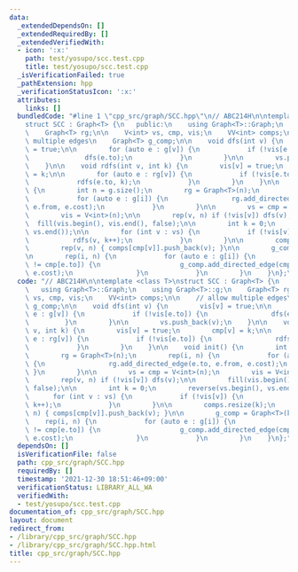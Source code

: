 ```yaml
---
data:
  _extendedDependsOn: []
  _extendedRequiredBy: []
  _extendedVerifiedWith:
  - icon: ':x:'
    path: test/yosupo/scc.test.cpp
    title: test/yosupo/scc.test.cpp
  _isVerificationFailed: true
  _pathExtension: hpp
  _verificationStatusIcon: ':x:'
  attributes:
    links: []
  bundledCode: "#line 1 \"cpp_src/graph/SCC.hpp\"\n// ABC214H\n\ntemplate <class T>\n\
    struct SCC : Graph<T> {\n   public:\n    using Graph<T>::Graph;\n    using Graph<T>::g;\n\
    \    Graph<T> rg;\n\n    V<int> vs, cmp, vis;\n    VV<int> comps;\n\n    // allow\
    \ multiple edges\n    Graph<T> g_comp;\n\n    void dfs(int v) {\n        vis[v]\
    \ = true;\n\n        for (auto e : g[v]) {\n            if (!vis[e.to]) {\n  \
    \              dfs(e.to);\n            }\n        }\n\n        vs.push_back(v);\n\
    \    }\n\n    void rdfs(int v, int k) {\n        vis[v] = true;\n        cmp[v]\
    \ = k;\n\n        for (auto e : rg[v]) {\n            if (!vis[e.to]) {\n    \
    \            rdfs(e.to, k);\n            }\n        }\n    }\n\n    void init()\
    \ {\n        int n = g.size();\n        rg = Graph<T>(n);\n        rep(i, n) {\n\
    \            for (auto e : g[i]) {\n                rg.add_directed_edge(e.to,\
    \ e.from, e.cost);\n            }\n        }\n\n        vs = cmp = V<int>(n);\n\
    \        vis = V<int>(n);\n\n        rep(v, n) if (!vis[v]) dfs(v);\n\n      \
    \  fill(vis.begin(), vis.end(), false);\n\n        int k = 0;\n        reverse(vs.begin(),\
    \ vs.end());\n\n        for (int v : vs) {\n            if (!vis[v]) {\n     \
    \           rdfs(v, k++);\n            }\n        }\n\n        comps.resize(k);\n\
    \        rep(v, n) { comps[cmp[v]].push_back(v); }\n\n        g_comp = Graph<T>(k);\n\
    \n        rep(i, n) {\n            for (auto e : g[i]) {\n                if (cmp[i]\
    \ != cmp[e.to]) {\n                    g_comp.add_directed_edge(cmp[i], cmp[e.to],\
    \ e.cost);\n                }\n            }\n        }\n    }\n};\n"
  code: "// ABC214H\n\ntemplate <class T>\nstruct SCC : Graph<T> {\n   public:\n \
    \   using Graph<T>::Graph;\n    using Graph<T>::g;\n    Graph<T> rg;\n\n    V<int>\
    \ vs, cmp, vis;\n    VV<int> comps;\n\n    // allow multiple edges\n    Graph<T>\
    \ g_comp;\n\n    void dfs(int v) {\n        vis[v] = true;\n\n        for (auto\
    \ e : g[v]) {\n            if (!vis[e.to]) {\n                dfs(e.to);\n   \
    \         }\n        }\n\n        vs.push_back(v);\n    }\n\n    void rdfs(int\
    \ v, int k) {\n        vis[v] = true;\n        cmp[v] = k;\n\n        for (auto\
    \ e : rg[v]) {\n            if (!vis[e.to]) {\n                rdfs(e.to, k);\n\
    \            }\n        }\n    }\n\n    void init() {\n        int n = g.size();\n\
    \        rg = Graph<T>(n);\n        rep(i, n) {\n            for (auto e : g[i])\
    \ {\n                rg.add_directed_edge(e.to, e.from, e.cost);\n           \
    \ }\n        }\n\n        vs = cmp = V<int>(n);\n        vis = V<int>(n);\n\n\
    \        rep(v, n) if (!vis[v]) dfs(v);\n\n        fill(vis.begin(), vis.end(),\
    \ false);\n\n        int k = 0;\n        reverse(vs.begin(), vs.end());\n\n  \
    \      for (int v : vs) {\n            if (!vis[v]) {\n                rdfs(v,\
    \ k++);\n            }\n        }\n\n        comps.resize(k);\n        rep(v,\
    \ n) { comps[cmp[v]].push_back(v); }\n\n        g_comp = Graph<T>(k);\n\n    \
    \    rep(i, n) {\n            for (auto e : g[i]) {\n                if (cmp[i]\
    \ != cmp[e.to]) {\n                    g_comp.add_directed_edge(cmp[i], cmp[e.to],\
    \ e.cost);\n                }\n            }\n        }\n    }\n};"
  dependsOn: []
  isVerificationFile: false
  path: cpp_src/graph/SCC.hpp
  requiredBy: []
  timestamp: '2021-12-30 18:51:46+09:00'
  verificationStatus: LIBRARY_ALL_WA
  verifiedWith:
  - test/yosupo/scc.test.cpp
documentation_of: cpp_src/graph/SCC.hpp
layout: document
redirect_from:
- /library/cpp_src/graph/SCC.hpp
- /library/cpp_src/graph/SCC.hpp.html
title: cpp_src/graph/SCC.hpp
---
```

